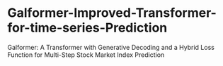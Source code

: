 # Galformer-Improved-Transformer-for-time-series-Prediction
Galformer: A Transformer with Generative Decoding and a Hybrid Loss Function for Multi-Step Stock Market Index Prediction
